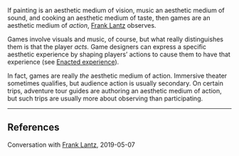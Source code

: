 If painting is an aesthetic medium of vision, music an aesthetic medium of sound, and cooking an aesthetic medium of taste, then games are an aesthetic medium of _action_, [Frank Lantz](https://notes.andymatuschak.org/zPLafkamDFQ13mYvxRcwdoV) observes.

Games involve visuals and music, of course, but what really distinguishes them is that the player _acts._ Game designers can express a specific aesthetic experience by shaping players’ actions to cause them to have that experience (see [Enacted experience](https://notes.andymatuschak.org/z92TGMiBsnraf5KXxSTNkBJ)).

In fact, games are really _the_ aesthetic medium of action. Immersive theater sometimes qualifies, but audience action is usually secondary. On certain trips, adventure tour guides are authoring an aesthetic medium of action, but such trips are usually more about observing than participating.

---

## References

Conversation with [Frank Lantz](https://notes.andymatuschak.org/zPLafkamDFQ13mYvxRcwdoV), 2019-05-07
